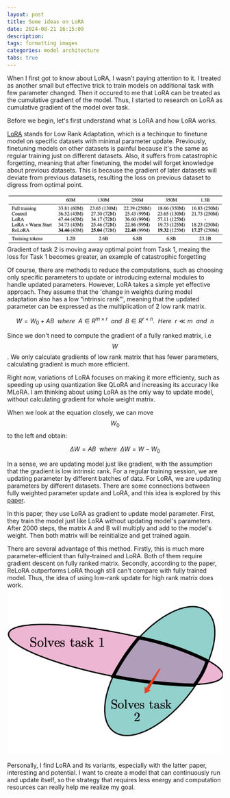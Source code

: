 ```yaml
---
layout: post
title: Some ideas on LoRA
date: 2024-08-21 16:15:09
description: 
tags: formatting images
categories: model architecture
tabs: true
---
```


When I first got to know about LoRA, I wasn't paying attention to it. I treated as another small but effective trick to train models on additional task with few parameter changed. Then it occured to me that LoRA can be treated as the cumulative gradient of the model. Thus, I started to research on LoRA as cumulative gradient of the model over task. 

Before we begin, let's first understand what is LoRA and how LoRA works. 

[LoRA](https://arxiv.org/abs/2106.09685) stands for Low Rank Adaptation, which is a techinque to finetune model on specific datasets with minimal parameter update. Previously, finetuning models on other datasets is painful because it's the same as regular training just on different datasets. Also, it suffers from catastrophic forgetting, meaning that after finetuning, the model will forget knowledge about previous datasets. This is because the gradient of later datasets will deviate from previous datasets, resulting the loss on previous dataset to digress from optimal point. 

<img src = "./assets/img/blog/WechatIMG3500.png">Gradient of task 2 is moving away optimal point from Task 1, meaing the loss for Task 1 becomes greater, an example of catastrophic forgetting</img>

Of course, there are methods to reduce the computations, such as choosing only specific parameters to update or introducing external modules to handle updated parameters. However, LoRA takes a simple yet effective approach. They assume that the 'change in weights during model adaptation also has a low “intrinsic rank”', meaning that the updated parameter can be expressed as the multiplication of 2 low rank matrix.

$$
W = W_0 + AB \  \ where \ \ A\in R^{m\times r} \ \ and \ \ B\in R^{r\times n}. \  \ Here \ \ r\ll m \ \ and \ \ n
$$

Since we don't need to compute the gradient of a fully ranked matrix, i.e $$W$$. We only calculate gradients of low rank matrix that has fewer parameters, calculating gradient is much more efficient. 

Right now, variations of LoRA focuses on making it more efficienty, such as speeding up using quantization like QLoRA and increasing its accuracy like MLoRA. I am thinking about using LoRA as the only way to update model, without calculating gradient for whole weight matrix.

When we look at the equation closely, we can move $$W_0$$ to the left and obtain:

$$
\Delta W = AB \  \ where \  \ \Delta W = W - W_0
$$

In a sense, we are updating model just like gradient, with the assumption that the gradient is low intrinsic rank. For a regular training session, we are updating parameter by different batches of data. For LoRA, we are updating parameters by different datasets. There are some connections between fully weighted parameter update and LoRA, and this idea is explored by this [paper](https://arxiv.org/pdf/2307.05695). 

In this paper, they use LoRA as gradient to update model parameter. First, they train the model just like LoRA without updating model's parameters. After 2000 steps, the matrix A and B will multiply and add to the model's weight. Then both matrix will be reinitialize and get trained again. 

There are several advantage of this method. Firstly, this is much more parameter-efficient than fully-trained and LoRA. Both of them require gradient descent on fully ranked matrix. Secondly, according to the paper, ReLoRA outperforms LoRA though still can't compare with fully trained model. Thus, the idea of using low-rank update for high rank matrix does work.
<img src = "./assets/img/blog/WechatIMG3501.png"></img>

Personally, I find LoRA and its variants, especially with the latter paper, interesting and potential. I want to create a model that can continuously run and update itself, so the strategy that requires less energy and computation resources can really help me realize my goal.




